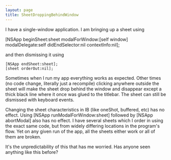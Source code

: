 ```yaml
---
layout: page
title: SheetDroppingBehindWindow
---
```


I have a single-window application.  I am bringing up a sheet using
    
[NSApp beginSheet:sheet modalForWindow:[self window] modalDelegate:self didEndSelector:nil contextInfo:nil];


and then dismissing it using

    
	[NSApp endSheet:sheet];
	[sheet orderOut:nil];


Sometimes when I run my app everything works as expected. Other times (no code change, literally just a recompile) clicking anywhere outside the sheet will make the sheet drop behind the window and disappear except a thick black line where it once was glued to the titlebar.  The sheet can still be dismissed with keyboard events.

Changing the sheet characteristics in IB (like oneShot, buffered, etc) has no effect.
Using [NSApp runModalForWindow:sheet] followed by [NSApp abortModal] also has no effect.
I have several sheets which I order in using the exact same code, but from widely differing locations in the program's flow.  Yet on any given run of the app, all the sheets either work or all of them are broken.

It's the unpredictability of this that has me worried.  Has anyone seen anything like this before?

